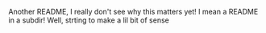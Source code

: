 Another README, I really don't see why this matters yet!
I mean a README in a subdir!
Well, strting to make a lil bit of sense
